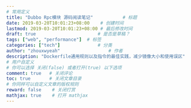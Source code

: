 ```yaml
---
# 常用定义
title: "Dubbo Rpc模块 源码阅读笔记"           # 标题
date: 2019-03-20T10:01:23+08:00    # 创建时间
lastmod: 2019-03-20T10:01:23+08:00 # 最后修改时间
draft: true                       # 是否是草稿？
tags: ["web", "performance"]  # 标签
categories: ["tech"]              # 分类
author: "zhouxwyeah"                  # 作者
description: "Dockerfile通用规则以及指令的最佳实践，减少镜像大小和使用误区"
# 用户自定义
# 你可以选择 关闭(false) 或者打开(true) 以下选项
comment: true   # 关闭评论
toc: true       # 关闭文章目录
# 你同样可以自定义文章的版权规则
reward: false	 # 关闭打赏
mathjax: true    # 打开 mathjax
---
```


